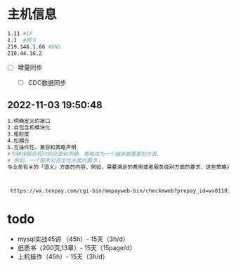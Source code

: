 # 主机信息

```bash
1.11 #IP
1.1  #网关
219.146.1.66 #DNS
210.44.16.2
```



- [ ] 增量同步
  - [ ] CDC数据同步





## 2022-11-03 19:50:48

```bash
1.明确定义的接口
2.自包含和模块化
3.粗粒度
4.松耦合
5.互操作性、兼容和策略声明
#为确保服务规约的全面和明确，策略成为一个越来越重要的方面。
# 例如，一个服务对安全性方面的要求； 
与业务有关的「语义」方面的内容，例如，需要满足的费用或者服务级别方面的要求，这些策略对于服务在交互时是非常重要的
```





# 

```bash
 https://wx.tenpay.com/cgi-bin/mmpayweb-bin/checkmweb?prepay_id=wx01103536188231bdc93b50ff5f12da0000&package=1683051025&redirect_url=undefined
```



# todo

- mysql实战45讲 （45h）- 15天（3h/d）
- 纸质书（200页,13章）- 15天（15page/d）
- 上机操作（45h）- 15天（3h/d）

